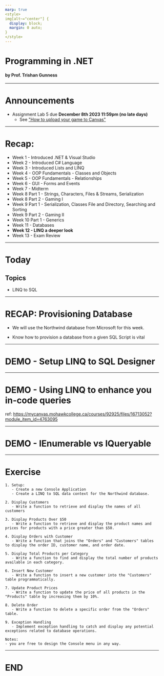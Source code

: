 ```yaml
---
marp: true
<style>
img[alt~="center"] {
  display: block;
  margin: 0 auto;
}
</style>
---
```

# Programming in .NET
#### by Prof. Trishan Gunness 
---
# Announcements  

- Assignment Lab 5 due **December 8th 2023 11:59pm (no late days)**
  - See ["How to upload your game to Canvas"](https://www.youtube.com/watch?v=PNpVoE8w2r8)
---
<style scoped>section { font-size: 23px; }</style>
# Recap:
- Week 1 - Introduced .NET & Visual Studio
- Week 2 - Introduced C# Language
- Week 3 - Introduced Lists and LINQ
- Week 4 - OOP Fundamentals - Classes and Objects
- Week 5 - OOP Fundamentals - Relationships
- Week 6 - GUI - Forms and Events
- Week 7 - Midterm
- Week 8 Part 1 - Strings, Characters, Files & Streams, Serialization
- Week 8 Part 2 - Gaming I
- Week 9 Part 1 - Serialization, Classes File and Directory, Searching and Sorting
- Week 9 Part 2 - Gaming II
- Week 10 Part 1 - Generics
- Week 11 - Databases
- **Week 12 - LINQ a deeper look**
- Week 13 - Exam Review
---

# Today

## Topics
- LINQ to SQL

---
# RECAP: Provisioning Database

- We will use the Northwind database from Microsoft for this week.

- Know how to provision a database from a given SQL Script is vital

---

# DEMO - Setup LINQ to SQL Designer

---

# DEMO - Using LINQ to enhance you in-code queries

ref: https://mycanvas.mohawkcollege.ca/courses/92925/files/16713052?module_item_id=4763095

--- 

# DEMO - IEnumerable vs IQueryable

---

# Exercise

```
1. Setup:
   - Create a new Console Application
   - Create a LINQ to SQL data context for the Northwind database.

2. Display Customers
   - Write a function to retrieve and display the names of all customers

3. Display Products Over $50
   - Write a function to retrieve and display the product names and prices for products with a price greater than $50.

4. Display Orders with Customer
   - Write a function that joins the "Orders" and "Customers" tables to display the order ID, customer name, and order date.

5. Display Total Products per Category
   - Write a function to find and display the total number of products available in each category.

6. Insert New Customer
   - Write a function to insert a new customer into the "Customers" table programmatically.

7. Update Product Prices
   - Write a function to update the price of all products in the "Products" table by increasing them by 10%.

8. Delete Order
   - Write a function to delete a specific order from the "Orders" table.

9. Exception Handling
   - Implement exception handling to catch and display any potential exceptions related to database operations.

Notes:
- you are free to design the Console menu in any way.

```
---


# END